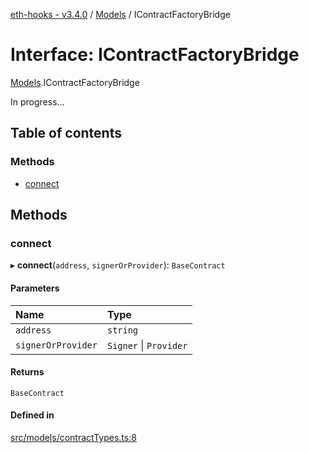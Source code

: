[eth-hooks - v3.4.0](../README.md) / [Models](../modules/Models.md) / IContractFactoryBridge

# Interface: IContractFactoryBridge

[Models](../modules/Models.md).IContractFactoryBridge

In progress...

## Table of contents

### Methods

- [connect](Models.IContractFactoryBridge.md#connect)

## Methods

### connect

▸ **connect**(`address`, `signerOrProvider`): `BaseContract`

#### Parameters

| Name | Type |
| :------ | :------ |
| `address` | `string` |
| `signerOrProvider` | `Signer` \| `Provider` |

#### Returns

`BaseContract`

#### Defined in

[src/models/contractTypes.ts:8](https://github.com/scaffold-eth/eth-hooks/blob/cec59cb/src/models/contractTypes.ts#L8)
